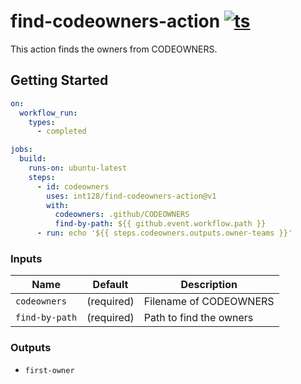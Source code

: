 # find-codeowners-action [![ts](https://github.com/int128/find-codeowners-action/actions/workflows/ts.yaml/badge.svg)](https://github.com/int128/find-codeowners-action/actions/workflows/ts.yaml)

This action finds the owners from CODEOWNERS.

## Getting Started

```yaml
on:
  workflow_run:
    types:
      - completed

jobs:
  build:
    runs-on: ubuntu-latest
    steps:
      - id: codeowners
        uses: int128/find-codeowners-action@v1
        with:
          codeowners: .github/CODEOWNERS
          find-by-path: ${{ github.event.workflow.path }}
      - run: echo '${{ steps.codeowners.outputs.owner-teams }}'
```

### Inputs

| Name           | Default    | Description             |
| -------------- | ---------- | ----------------------- |
| `codeowners`   | (required) | Filename of CODEOWNERS  |
| `find-by-path` | (required) | Path to find the owners |

### Outputs

- `first-owner`
